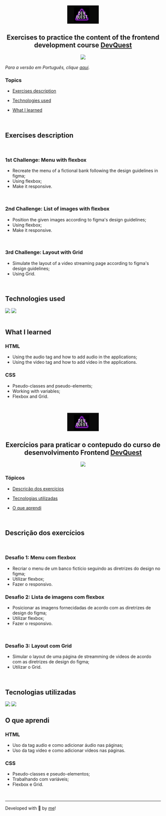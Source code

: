 <p align='center'> <img src="logo-devQuest.jpg" alt="Course logo"> </p>

<h2 align='center'> Exercises to practice the content of the frontend development course <a href="https://devemdobro.com/lista/">DevQuest</a></h2>

<div align='center'>
	<img src="http://img.shields.io/static/v1?label=EXERCISES&message=DELIVERED&color=lightblue&style=for-the-badge"/>
</div>


_Para a versão em Português, clique [aqui](#portuguese)._


### Topics

- [Exercises description](#exercises-description)

- [Technologies used](#technologies-used)

- [What I learned](#what-I-learned)



<br>

## Exercises description

<br>

### 1st Challenge: Menu with flexbox

- Recreate the menu of a fictional bank following the design guidelines in figma;
- Using flexbox;
- Make it responsive.

<br>

### 2nd Challenge: List of images with flexbox

- Position the given images according to figma's design guidelines;
- Using flexbox;
- Make it responsive.

<br>

### 3rd Challenge: Layout with Grid

- Simulate the layout of a video streaming page according to figma's design guidelines;
- Using Grid.

<br>

## Technologies used

<div>
  <img src="https://img.shields.io/badge/HTML5-E34F26?style=for-the-badge&logo=html5&logoColor=white">
  <img src="https://img.shields.io/badge/CSS3-1572B6?style=for-the-badge&logo=css3&logoColor=white">
</div>

<br>

## What I learned

### HTML
- Using the audio tag and how to add audio in the applications;
- Using the video tag and how to add video in the applications. 

### CSS

- Pseudo-classes and pseudo-elements;
- Working with variables;
- Flexbox and Grid.

<br>


<div id="portuguese">

<p align='center'> <img src="logo-devQuest.jpg" alt="Course logo"> </p>


<h2 align='center'>Exercícios para praticar o contepudo do curso de desenvolvimento Frontend <a href="https://devemdobro.com/lista/">DevQuest</a></h2>


<div align='center'>
	<img src="http://img.shields.io/static/v1?label=EXERCISES&message=DELIVERED&color=lightblue&style=for-the-badge"/>
</div>


### Tópicos 

- [Descrição dos exercícios](#descrição-dos-exercícios)

- [Tecnologias utilizadas](#tecnologias-utilizadas)

- [O que aprendi](#o-que-aprendi)

<br>

## Descrição dos exercícios 
	
<br>
	
### Desafio 1: Menu com flexbox

- Recriar o menu de um banco fictício seguindo as diretrizes do design no figma;
- Utilizar flexbox;
- Fazer o responsivo.

### Desafio 2: Lista de imagens com flexbox

- Posicionar as imagens fornecidadas de acordo com as diretrizes de design do figma;
- Utilizar flexbox;
- Fazer o responsivo.
	
<br>	
	
### Desafio 3: Layout com Grid

- Simular o layout de uma página de streamming de videos de acordo com as diretrizes de design do figma;
- Utilizar o Grid.

<br>

## Tecnologias utilizadas

<div>
  <img src="https://img.shields.io/badge/HTML5-E34F26?style=for-the-badge&logo=html5&logoColor=white">
  <img src="https://img.shields.io/badge/CSS3-1572B6?style=for-the-badge&logo=css3&logoColor=white">
</div>


## O que aprendi

### HTML	
- Uso da tag audio e como adicionar áudio nas páginas;
- Uso da tag video e como adicionar vídeos nas páginas.

### CSS
- Pseudo-classes e pseudo-elementos;
- Trabalhando com variáveis;
- Flexbox e Grid.
	
	

<br>


<hr>

Developed with 🧡 by [me](https://www.linkedin.com/in/carolinebarbosavilar/)!
